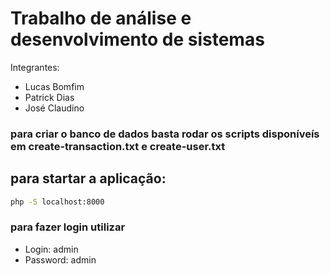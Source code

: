 # Trabalho de análise e desenvolvimento de sistemas

Integrantes:
- Lucas Bomfim
- Patrick Dias
- José Claudino

### para criar o banco de dados basta rodar os scripts disponíveís em create-transaction.txt e create-user.txt

## para startar a aplicação:
```bash
php -S localhost:8000
```
### para fazer login utilizar
- Login: admin
- Password: admin 

